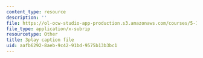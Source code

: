 ```yaml
---
content_type: resource
description: ''
file: https://ol-ocw-studio-app-production.s3.amazonaws.com/courses/5-111sc-principles-of-chemical-science-fall-2014/aafb62928aeb9c4291bd9575b13b3bc1_pn1cxuBmhtI.srt
file_type: application/x-subrip
resourcetype: Other
title: 3play caption file
uid: aafb6292-8aeb-9c42-91bd-9575b13b3bc1
---
```

